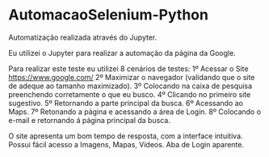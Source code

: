 # AutomacaoSelenium-Python

Automatização realizada através do Jupyter.

Eu utilizei o Jupyter para realizar a automação da página da Google.

Para realizar este teste eu utilizei 8 cenários de testes: 
1º Acessar o Site https://www.google.com/
2º Maximizar o navegador (validando que o site de adeque ao tamanho maximizado).
3º Colocando na caixa de pesquisa preenchendo corretamente o que eu busco.
4º Clicando no primeiro site sugestivo.
5º Retornando a parte principal da busca.
6º Acessando ao Maps.
7º Retonando a página e acessando a área de Login.
8º Colocando o e-mail e retornando á página principal da busca.

O site apresenta um bom tempo de resposta, com a interface intuitiva. 
Possui fácil acesso a Imagens, Mapas, Vídeos.
Aba de Login aparente.
